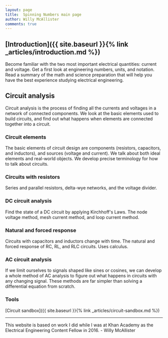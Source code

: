 ```yaml
--- 
layout: page
title:  Spinning Numbers main page 
author: Willy McAllister
comments: true
---
```


## [Introduction]({{ site.baseurl }}{% link _articles/introduction.md %})
Become familiar with the two most important electrical quantities: current and voltage. Get a first look at engineering numbers, units, and notation. Read a summary of the math and science preparation that will help you have the best experience studying electrical engineering.

## Circuit analysis
Circuit analysis is the process of finding all the currents and voltages in a network of connected components. We look at the basic elements used to build circuits, and find out what happens when elements are connected together into a circuit.

### Circuit elements
The basic elements of circuit design are components (resistors, capacitors, and inductors), and sources (voltage and current). We talk about both ideal elements and real-world objects. We develop precise terminology for how to talk about circuits.

### Circuits with resistors
Series and parallel resistors, delta-wye networks, and the voltage divider.

### DC circuit analysis
Find the state of a DC circuit by applying Kirchhoff's Laws. The node voltage method, mesh current method, and loop current method.

### Natural and forced response
Circuits with capacitors and inductors change with time. The natural and forced response of RC, RL, and RLC circuits. Uses calculus.

### AC circuit analysis
If we limit ourselves to signals shaped like sines or cosines, we can develop a whole method of AC analysis to figure out what happens in circuits with any changing signal. These methods are far simpler than solving a differential equation from scratch.

### Tools

[Circuit sandbox]({{ site.baseurl }}{% link _articles/circuit-sandbox.md %})

----

This website is based on work I did while I was at Khan Academy as the Electrical Engineering Content Fellow in 2016. - Willy McAllister


